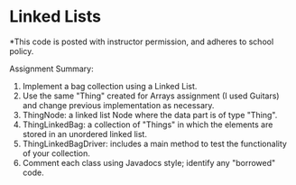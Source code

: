 # Linked Lists

*This code is posted with instructor permission, and adheres to school policy.

Assignment Summary:
1.	Implement a bag collection using a Linked List.
2.  Use the same "Thing" created for Arrays assignment (I used Guitars) and change previous implementation as necessary.
3.	ThingNode: a linked list Node where the data part is of type "Thing".
4.	ThingLinkedBag: a collection of "Things" in which the elements are stored in an unordered linked list.
5.	ThingLinkedBagDriver: includes a main method to test the functionality of your collection.
6.  Comment each class using Javadocs style; identify any "borrowed" code.


